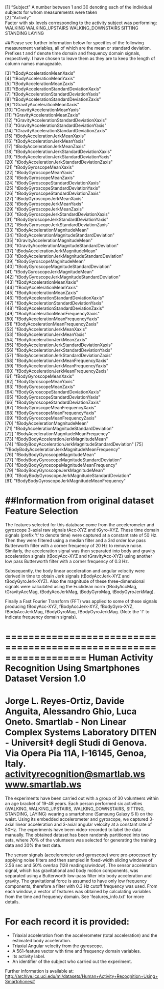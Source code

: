 [1] “Subject" 
	A number between 1 and 30 denoting each of the individual subjects for whom measurements	were taken                                           
 [2] "Activity"        
	Factor with six levels corresponding to the activity subject was performing: 
	WALKING
	WALKING_UPSTAIRS
	WALKING_DOWNSTAIRS
	SITTING
	STANDING
	LAYING
 

##Please see further information below for specifics of the following measurement variables, all of which are the mean or standard deviation. Prefixes t and f denote time domain and frequency domain signals, respectively. I have chosen to leave them as they are to keep the length of column names manageable.        
 
 [3] "tBodyAccelerationMeanXaxis"                         
 [4] "tBodyAccelerationMeanYaxis"                         
 [5] "tBodyAccelerationMeanZaxis"                         
 [6] "tBodyAccelerationStandardDeviationXaxis"            
 [7] "tBodyAccelerationStandardDeviationYaxis"            
 [8] "tBodyAccelerationStandardDeviationZaxis"            
 [9] "tGravityAccelerationMeanXaxis"                      
 [10] "tGravityAccelerationMeanYaxis"                      
 [11] "tGravityAccelerationMeanZaxis"                      
 [12] "tGravityAccelerationStandardDeviationXaxis"         
 [13] "tGravityAccelerationStandardDeviationYaxis"         
 [14] "tGravityAccelerationStandardDeviationZaxis"         
 [15] "tBodyAccelerationJerkMeanXaxis"                     
 [16] "tBodyAccelerationJerkMeanYaxis"                     
 [17] "tBodyAccelerationJerkMeanZaxis"                     
 [18] "tBodyAccelerationJerkStandardDeviationXaxis"        
 [19] "tBodyAccelerationJerkStandardDeviationYaxis"        
 [20] "tBodyAccelerationJerkStandardDeviationZaxis"        
 [21] "tBodyGyroscopeMeanXaxis"                            
 [22] "tBodyGyroscopeMeanYaxis"                            
 [23] "tBodyGyroscopeMeanZaxis"                            
 [24] "tBodyGyroscopeStandardDeviationXaxis"               
 [25] "tBodyGyroscopeStandardDeviationYaxis"               
 [26] "tBodyGyroscopeStandardDeviationZaxis"               
 [27] "tBodyGyroscopeJerkMeanXaxis"                        
 [28] "tBodyGyroscopeJerkMeanYaxis"                        
 [29] "tBodyGyroscopeJerkMeanZaxis"                        
 [30] "tBodyGyroscopeJerkStandardDeviationXaxis"           
 [31] "tBodyGyroscopeJerkStandardDeviationYaxis"           
 [32] "tBodyGyroscopeJerkStandardDeviationZaxis"           
 [33] "tBodyAccelerationMagnitudeMean"                     
 [34] "tBodyAccelerationMagnitudeStandardDeviation"        
 [35] "tGravityAccelerationMagnitudeMean"                  
 [36] "tGravityAccelerationMagnitudeStandardDeviation"     
 [37] "tBodyAccelerationJerkMagnitudeMean"                 
 [38] "tBodyAccelerationJerkMagnitudeStandardDeviation"    
 [39] "tBodyGyroscopeMagnitudeMean"                        
 [40] "tBodyGyroscopeMagnitudeStandardDeviation"           
 [41] "tBodyGyroscopeJerkMagnitudeMean"                    
 [42] "tBodyGyroscopeJerkMagnitudeStandardDeviation"       
 [43] "fBodyAccelerationMeanXaxis"                         
 [44] "fBodyAccelerationMeanYaxis"                         
 [45] "fBodyAccelerationMeanZaxis"                         
 [46] "fBodyAccelerationStandardDeviationXaxis"            
 [47] "fBodyAccelerationStandardDeviationYaxis"            
 [48] "fBodyAccelerationStandardDeviationZaxis"            
 [49] "fBodyAccelerationMeanFrequencyXaxis"                
 [50] "fBodyAccelerationMeanFrequencyYaxis"                
 [51] "fBodyAccelerationMeanFrequencyZaxis"                
 [52] "fBodyAccelerationJerkMeanXaxis"                     
 [53] "fBodyAccelerationJerkMeanYaxis"                     
 [54] "fBodyAccelerationJerkMeanZaxis"                     
 [55] "fBodyAccelerationJerkStandardDeviationXaxis"        
 [56] "fBodyAccelerationJerkStandardDeviationYaxis"        
 [57] "fBodyAccelerationJerkStandardDeviationZaxis"        
 [58] "fBodyAccelerationJerkMeanFrequencyXaxis"            
 [59] "fBodyAccelerationJerkMeanFrequencyYaxis"            
 [60] "fBodyAccelerationJerkMeanFrequencyZaxis"            
 [61] "fBodyGyroscopeMeanXaxis"                            
 [62] "fBodyGyroscopeMeanYaxis"                            
 [63] "fBodyGyroscopeMeanZaxis"                            
 [64] "fBodyGyroscopeStandardDeviationXaxis"               
 [65] "fBodyGyroscopeStandardDeviationYaxis"               
 [66] "fBodyGyroscopeStandardDeviationZaxis"               
 [67] "fBodyGyroscopeMeanFrequencyXaxis"                   
 [68] "fBodyGyroscopeMeanFrequencyYaxis"                   
 [69] "fBodyGyroscopeMeanFrequencyZaxis"                   
 [70] "fBodyAccelerationMagnitudeMean"                     
 [71] "fBodyAccelerationMagnitudeStandardDeviation"        
 [72] "fBodyAccelerationMagnitudeMeanFrequency"            
 [73] "fBodyBodyAccelerationJerkMagnitudeMean"             
 [74] "fBodyBodyAccelerationJerkMagnitudeStandardDeviation"
 [75] "fBodyBodyAccelerationJerkMagnitudeMeanFrequency"    
 [76] "fBodyBodyGyroscopeMagnitudeMean"                    
 [77] "fBodyBodyGyroscopeMagnitudeStandardDeviation"       
 [78] "fBodyBodyGyroscopeMagnitudeMeanFrequency"           
 [79] "fBodyBodyGyroscopeJerkMagnitudeMean"                
 [80] "fBodyBodyGyroscopeJerkMagnitudeStandardDeviation"   
 [81] "fBodyBodyGyroscopeJerkMagnitudeMeanFrequency"     

##Information from original dataset
 Feature Selection 
 =================
 
 The features selected for this database come from the accelerometer and gyroscope 3-axial raw signals tAcc-XYZ and tGyro-XYZ. These time domain signals (prefix 't' to denote time) were captured at a constant rate of 50 Hz. Then they were filtered using a median filter and a 3rd order low pass Butterworth filter with a corner frequency of 20 Hz to remove noise. Similarly, the acceleration signal was then separated into body and gravity acceleration signals (tBodyAcc-XYZ and tGravityAcc-XYZ) using another low pass Butterworth filter with a corner frequency of 0.3 Hz. 
 
 Subsequently, the body linear acceleration and angular velocity were derived in time to obtain Jerk signals (tBodyAccJerk-XYZ and tBodyGyroJerk-XYZ). Also the magnitude of these three-dimensional signals were calculated using the Euclidean norm (tBodyAccMag, tGravityAccMag, tBodyAccJerkMag, tBodyGyroMag, tBodyGyroJerkMag). 
 
 Finally a Fast Fourier Transform (FFT) was applied to some of these signals producing fBodyAcc-XYZ, fBodyAccJerk-XYZ, fBodyGyro-XYZ, fBodyAccJerkMag, fBodyGyroMag, fBodyGyroJerkMag. (Note the 'f' to indicate frequency domain signals). 
 
 
 ==================================================================
 Human Activity Recognition Using Smartphones Dataset
 Version 1.0
 ==================================================================
 Jorge L. Reyes-Ortiz, Davide Anguita, Alessandro Ghio, Luca Oneto.
 Smartlab - Non Linear Complex Systems Laboratory
 DITEN - Universit‡ degli Studi di Genova.
 Via Opera Pia 11A, I-16145, Genoa, Italy.
 activityrecognition@smartlab.ws
 www.smartlab.ws
 ==================================================================
 
 The experiments have been carried out with a group of 30 volunteers within an age bracket of 19-48 years. Each person performed six activities (WALKING, WALKING_UPSTAIRS, WALKING_DOWNSTAIRS, SITTING, STANDING, LAYING) wearing a smartphone (Samsung Galaxy S II) on the waist. Using its embedded accelerometer and gyroscope, we captured 3-axial linear acceleration and 3-axial angular velocity at a constant rate of 50Hz. The experiments have been video-recorded to label the data manually. The obtained dataset has been randomly partitioned into two sets, where 70% of the volunteers was selected for generating the training data and 30% the test data. 
 
 The sensor signals (accelerometer and gyroscope) were pre-processed by applying noise filters and then sampled in fixed-width sliding windows of 2.56 sec and 50% overlap (128 readings/window). The sensor acceleration signal, which has gravitational and body motion components, was separated using a Butterworth low-pass filter into body acceleration and gravity. The gravitational force is assumed to have only low frequency components, therefore a filter with 0.3 Hz cutoff frequency was used. From each window, a vector of features was obtained by calculating variables from the time and frequency domain. See 'features_info.txt' for more details. 
 
 For each record it is provided:
 ======================================
 
 - Triaxial acceleration from the accelerometer (total acceleration) and the estimated body acceleration.
 - Triaxial Angular velocity from the gyroscope. 
 - A 561-feature vector with time and frequency domain variables. 
 - Its activity label. 
 - An identifier of the subject who carried out the experiment.
 
 Further information is available at: http://archive.ics.uci.edu/ml/datasets/Human+Activity+Recognition+Using+Smartphones#
 

